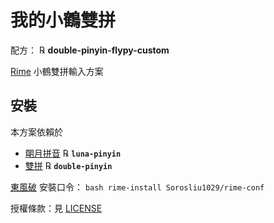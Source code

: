 # 我的小鶴雙拼

配方： ℞ **double-pinyin-flypy-custom**

[Rime](https://rime.im) 小鶴雙拼輸入方案

## 安裝

本方案依賴於

  - [朙月拼音](https://github.com/rime/rime-luna-pinyin) ℞ **`luna-pinyin`**
  - [雙拼](https://github.com/rime/rime-double-pinyin) ℞ **`double-pinyin`**

[東風破](https://github.com/rime/plum) 安裝口令： `bash rime-install Sorosliu1029/rime-conf`

授權條款：見 [LICENSE](LICENSE)